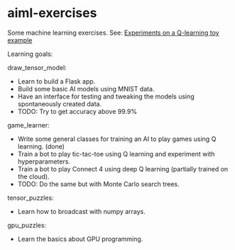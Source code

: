 # aiml-exercises
Some machine learning exercises.  See:
[Experiments on a Q-learning toy example](https://github.com/chenhi/aiml-exercises/tree/main/game_learner/ttt)


Learning goals:

draw_tensor_model:
* Learn to build a Flask app.
* Build some basic AI models using MNIST data.
* Have an interface for testing and tweaking the models using spontaneously created data.
* TODO: Try to get accuracy above 99.9%

game_learner:
* Write some general classes for training an AI to play games using Q learning. (done)
* Train a bot to play tic-tac-toe using Q learning and experiment with hyperparameters.
* Train a bot to play Connect 4 using deep Q learning (partially trained on the cloud).
* TODO: Do the same but with Monte Carlo search trees.

tensor_puzzles:
* Learn how to broadcast with numpy arrays.

gpu_puzzles:
* Learn the basics about GPU programming.
